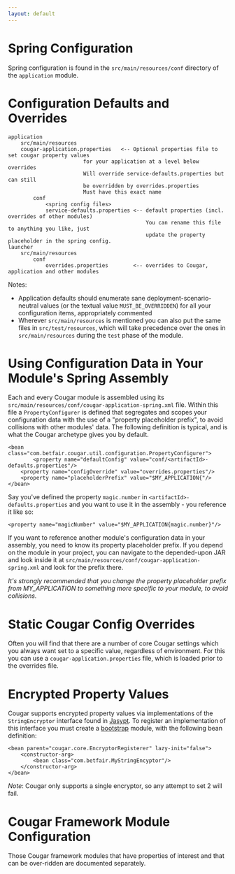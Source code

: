 ```yaml
---
layout: default
---
```



# Spring Configuration

Spring configuration is found in the `src/main/resources/conf` directory of the `application` module.

# Configuration Defaults and Overrides

    application
        src/main/resources
        cougar-application.properties   <-- Optional properties file to set cougar property values
                            for your application at a level below overrides
                            Will override service-defaults.properties but can still
                            be overridden by overrides.properties
                            Must have this exact name
            conf
                <spring config files>
                service-defaults.properties <-- default properties (incl. overrides of other modules)
                                                You can rename this file to anything you like, just
                                                update the property placeholder in the spring config.
    launcher
        src/main/resources
            conf
                overrides.properties        <-- overrides to Cougar, application and other modules

Notes:

* Application defaults should enumerate sane deployment-scenario-neutral values (or the textual value
`MUST_BE_OVERRIDDEN`) for all your configuration items, appropriately commented
* Wherever `src/main/resources` is mentioned you can also put the same files in `src/test/resources`, which will
take precedence over the ones in `src/main/resources` during the `test` phase of the module.

# Using Configuration Data in Your Module's Spring Assembly

Each and every Cougar module is assembled using its `src/main/resources/conf/cougar-application-spring.xml` file.
Within this file a `PropertyConfigurer` is defined that segregates and scopes your configuration data with the use of
a "property placeholder prefix", to avoid collisions with other modules' data.  The following definition is typical, and
is what the Cougar archetype gives you by default.

    <bean class="com.betfair.cougar.util.configuration.PropertyConfigurer">
            <property name="defaultConfig" value="conf/<artifactId>-defaults.properties"/>
        <property name="configOverride" value="overrides.properties"/>
        <property name="placeholderPrefix" value="$MY_APPLICATION{"/>
    </bean>

Say you've defined the property `magic.number` in `<artifactId>-defaults.properties` and you want to use it in
the assembly - you reference it like so:

    <property name="magicNumber" value="$MY_APPLICATION{magic.number}"/>

If you want to reference another module's configuration data in your assembly, you need to know its property placeholder
prefix.  If you depend on the module in your project, you can navigate to the depended-upon JAR and look inside it at
`src/main/resources/conf/cougar-application-spring.xml` and look for the prefix there.

*It's strongly recommended that you change the property placeholder prefix from MY_APPLICATION to something more specific
to your module, to avoid collisions.*

# Static Cougar Config Overrides

Often you will find that there are a number of core Cougar settings which you always want set to a specific value,
regardless of environment. For this you can use a `cougar-application.properties` file, which is loaded prior to the
overrides file.

# Encrypted Property Values

Cougar supports encrypted property values via implementations of the `StringEncryptor` interface found in
[Jasypt](http://www.jasypt.org). To register an implementation of this interface you must create a [bootstrap](Using_Modules_Libraries_in_Cougar.html)
module, with the following bean definition:

    <bean parent="cougar.core.EncryptorRegisterer" lazy-init="false">
        <constructor-arg>
            <bean class="com.betfair.MyStringEncyptor"/>
        </constructor-arg>
    </bean>

*Note*: Cougar only supports a single encryptor, so any attempt to set 2 will fail.

# Cougar Framework Module Configuration

Those Cougar framework modules that have properties of interest and that can be over-ridden are documented separately.
